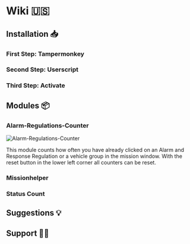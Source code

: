 # Wiki :us:

## Installation :inbox_tray:

### First Step: Tampermonkey

### Second Step: Userscript

### Third Step: Activate

## Modules :package:

### Alarm-Regulations-Counter
![Alarm-Regulations-Counter](/modules/aao-zaehler/en.png)

This module counts how often you have already clicked on an Alarm and Response Regulation or a vehicle group in the mission window. With the reset button in the lower left corner all counters can be reset.

### Missionhelper

### Status Count

## Suggestions :bulb:

## Support :man_technologist:
